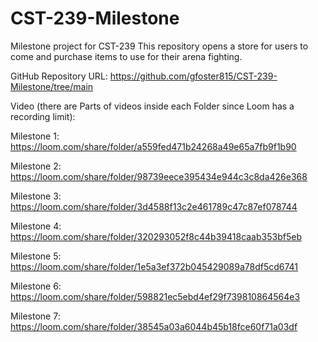 # CST-239-Milestone
Milestone project for CST-239
This repository opens a store for users to come and purchase items to use for their arena fighting.

GitHub Repository URL:
https://github.com/gfoster815/CST-239-Milestone/tree/main

Video (there are Parts of videos inside each Folder since Loom has a recording limit):

Milestone 1:
https://loom.com/share/folder/a559fed471b24268a49e65a7fb9f1b90

Milestone 2:
https://loom.com/share/folder/98739eece395434e944c3c8da426e368

Milestone 3:
https://loom.com/share/folder/3d4588f13c2e461789c47c87ef078744

Milestone 4:
https://loom.com/share/folder/320293052f8c44b39418caab353bf5eb

Milestone 5:
https://loom.com/share/folder/1e5a3ef372b045429089a78df5cd6741

Milestone 6:
https://loom.com/share/folder/598821ec5ebd4ef29f739810864564e3

Milestone 7:
https://loom.com/share/folder/38545a03a6044b45b18fce60f71a03df